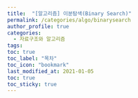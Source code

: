```yaml
---
title:  "[알고리즘] 이분탐색(Binary Search)"
permalink: /categories/algo/binarysearch
author_profile: true
categories:
  - 자료구조와 알고리즘
tags:
toc: true
toc_label: "목차"
toc_icon: "bookmark"
last_modified_at: 2021-01-05
toc: true
toc_sticky: true
---
```


